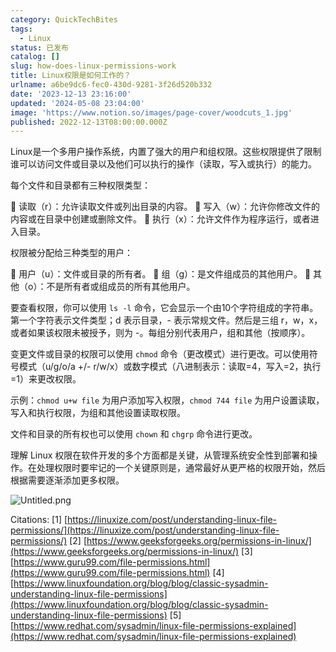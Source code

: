 ```yaml
---
category: QuickTechBites
tags:
  - Linux
status: 已发布
catalog: []
slug: how-does-linux-permissions-work
title: Linux权限是如何工作的？
urlname: a6be9dc6-fec0-430d-9281-3f26d520b332
date: '2023-12-13 23:16:00'
updated: '2024-05-08 23:04:00'
image: 'https://www.notion.so/images/page-cover/woodcuts_1.jpg'
published: 2022-12-13T08:00:00.000Z
---
```


Linux是一个多用户操作系统，内置了强大的用户和组权限。这些权限提供了限制谁可以访问文件或目录以及他们可以执行的操作（读取，写入或执行）的能力。


每个文件和目录都有三种权限类型：


🔸 读取（r）：允许读取文件或列出目录的内容。
🔸 写入（w）：允许你修改文件的内容或在目录中创建或删除文件。
🔸 执行（x）：允许文件作为程序运行，或者进入目录。


权限被分配给三种类型的用户：


🔸 用户（u）：文件或目录的所有者。
🔸 组（g）：是文件组成员的其他用户。
🔸 其他（o）：不是所有者或组成员的所有其他用户。


要查看权限，你可以使用 `ls -l` 命令，它会显示一个由10个字符组成的字符串。第一个字符表示文件类型；d 表示目录，- 表示常规文件。然后是三组 r，w，x，或者如果该权限未被授予，则为 -。每组分别代表用户，组和其他（按顺序）。


变更文件或目录的权限可以使用 `chmod` 命令（更改模式）进行更改。可以使用符号模式（u/g/o/a +/- r/w/x）或数字模式（八进制表示：读取=4，写入=2，执行=1）来更改权限。


示例：`chmod u+w file` 为用户添加写入权限，`chmod 744 file` 为用户设置读取，写入和执行权限，为组和其他设置读取权限。


文件和目录的所有权也可以使用 `chown` 和 `chgrp` 命令进行更改。


理解 Linux 权限在软件开发的多个方面都是关键，从管理系统安全性到部署和操作。在处理权限时要牢记的一个关键原则是，通常最好从更严格的权限开始，然后根据需要逐渐添加更多权限。


![Untitled.png](https://prod-files-secure.s3.us-west-2.amazonaws.com/5d24fe63-e567-4804-86f9-9fdc62e13082/332b89ee-9c33-4950-8a69-32c3d1ff2c69/Untitled.png?X-Amz-Algorithm=AWS4-HMAC-SHA256&X-Amz-Content-Sha256=UNSIGNED-PAYLOAD&X-Amz-Credential=ASIAZI2LB466WT6JB2O5%2F20250206%2Fus-west-2%2Fs3%2Faws4_request&X-Amz-Date=20250206T213244Z&X-Amz-Expires=3600&X-Amz-Security-Token=IQoJb3JpZ2luX2VjEE0aCXVzLXdlc3QtMiJIMEYCIQC3wnvczOmzjh6JP4UoGPycQdWIYV%2Fulp6ioSBdfrS%2F1QIhAJW27o%2F3V6VVR9m6Z9jFbn104da8wJ%2BuXVipGyMWta0LKv8DCGUQABoMNjM3NDIzMTgzODA1IgzPLoMAIvJ0%2FqXlS6Mq3APGODmFjAJQ6YUKkwBsEk6gF3CHxIuZG%2BygSIWAFFHKGE1040XYkFTwS%2B%2BWiZi5oa%2FSIYj2W%2FYHIwFbysXFCnDYTnqKUiUehh7qaT5yhVUgVF1JmOR%2FXx4mQASW1PDD3xOsgduuFQvLQFsctX4P55nWWbTTDzEuKmT0YGVldEHcqVPH6KJdpcz5x%2FmA03hi1aJ4srHORikwCUwDBMRlj9IQjP5MSQnUKGIYhTxfQT8ITFelC9ZzAVfKkleZl1kHZh88yNA9ScErsRCDw7W3PPLzKKvp2S4e5MR%2Fi6%2BQ5xkP4nLfz0T6zBQEeU4lg8hZ0VOpcPyq7B80mqDYuE%2B7dB2eUdmCXgYMZUy3TYzeAyOtFVZ7qKm4OI6sr%2B7s30CD3GYStz73RzmXE5Gq5SMZ1jwVKbOSkOHbd9MN3bZ3eymUMDiDd0DF5kv1FvACb%2Fel42HaE0Zqw3HoSbDFmnV8%2Fa8UAZZ%2BimCwUW3dglc%2F8tXtd3BbUQVyxv%2BMVFJPIRjmclarro9N6o4NPHl8WElzKrr9TIHX79BI5yX92N0DNeec5o91K5W%2Bj1Itt3JImhkwGr%2FuuxmoQSuDaEq%2F8R5SMC6gkfeC4zMlxF8EEunuQye7fNXzHp41FM6a0tLehjC9uJS9BjqkAbWUIWe2cxTQu4m1w4nJlJyi2qUyaNIP2jl2ZdeP0WWK5fa%2BXBI3kwpyVlqlUAnpdaai9cSckqvtzejXjoKcPXDDNyaH9fW3YTkjfAcLgLagBk9aOU9WgHRTmw%2FlHNyQWPaZa5emi0cUZpJDec07EpPuKUIVvYeShyAyda%2FhX%2FDHcotCX9oHXPuyUTHqx1ePmrBKAaRnwpk1BnewY8zRRHgjtGLc&X-Amz-Signature=d8bac48b397a03d35b34f9d033f0ee5b88882ffc9905d955774c938bc2545601&X-Amz-SignedHeaders=host&x-id=GetObject)


Citations:
[1] [https://linuxize.com/post/understanding-linux-file-permissions/](https://linuxize.com/post/understanding-linux-file-permissions/)
[2] [https://www.geeksforgeeks.org/permissions-in-linux/](https://www.geeksforgeeks.org/permissions-in-linux/)
[3] [https://www.guru99.com/file-permissions.html](https://www.guru99.com/file-permissions.html)
[4] [https://www.linuxfoundation.org/blog/blog/classic-sysadmin-understanding-linux-file-permissions](https://www.linuxfoundation.org/blog/blog/classic-sysadmin-understanding-linux-file-permissions)
[5] [https://www.redhat.com/sysadmin/linux-file-permissions-explained](https://www.redhat.com/sysadmin/linux-file-permissions-explained)

